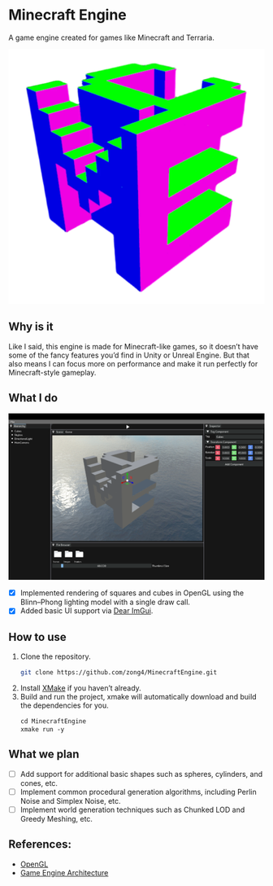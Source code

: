 # Minecraft Engine

A game engine created for games like Minecraft and Terraria.

![Logo](./Assets/Logo.png)

## Why is it

Like I said, this engine is made for Minecraft-like games, so it doesn’t have some of the fancy features you’d find in Unity or Unreal Engine. But that also means I can focus more on performance and make it run perfectly for Minecraft-style gameplay.

## What I do

![Editor](./Assets/Editor.png)

- [x] Implemented rendering of squares and cubes in OpenGL using the Blinn–Phong lighting model with a single draw call.
- [x] Added basic UI support via [Dear ImGui](https://github.com/ocornut/imgui).

## How to use

1. Clone the repository.
   ```bash
   git clone https://github.com/zong4/MinecraftEngine.git
   ```
2. Install [XMake](https://xmake.io/guide/quick-start.html) if you haven’t already.
3. Build and run the project, xmake will automatically download and build the dependencies for you.
   ```bashfind . -name "*.cpp" -o -name "*.h" | xargs wc -l
   cd MinecraftEngine
   xmake run -y
   ```

## What we plan

- [ ] Add support for additional basic shapes such as spheres, cylinders, and cones, etc.
- [ ] Implement common procedural generation algorithms, including Perlin Noise and Simplex Noise, etc.
- [ ] Implement world generation techniques such as Chunked LOD and Greedy Meshing, etc.

## References:

- [OpenGL](https://learnopengl.com)
- [Game Engine Architecture](https://github.com/TheCherno/Hazel)